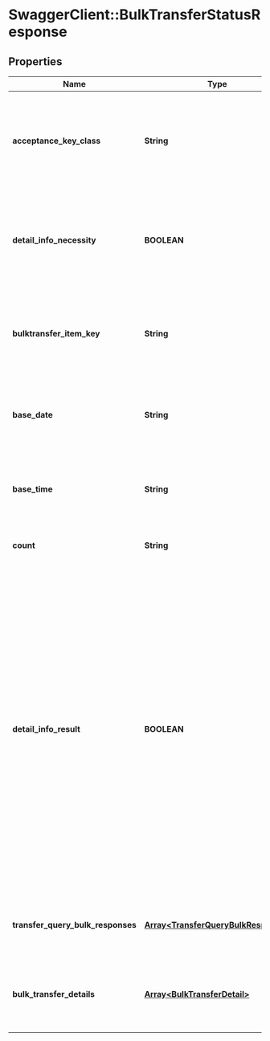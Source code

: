 # SwaggerClient::BulkTransferStatusResponse

## Properties
Name | Type | Description | Notes
------------ | ------------- | ------------- | -------------
**acceptance_key_class** | **String** | 照会対象キー区分 半角数字 リクエストしたときと同じ内容 照会対象のキー 1：振込申請照会対象指定、2：振込一括照会対象指定  | 
**detail_info_necessity** | **BOOLEAN** | 明細情報取得フラグ 総合振込明細情報の取得要否 リクエストしたときと同じ内容 該当する情報が無い場合は項目自体を設定しません  | [optional] 
**bulktransfer_item_key** | **String** | 総合振込明細情報取得対象キー 半角数字 リクエストしたときと同じ内容 該当する情報が無い場合は項目自体を設定しません  | [optional] 
**base_date** | **String** | 基準日 半角文字 総合振込照会明細情報を照会した基準日を示します YYYY-MM-DD形式  | 
**base_time** | **String** | 基準時刻 半角文字 総合振込照会明細情報を照会した基準時刻を示します HH:MM:SS+09:00形式  | 
**count** | **String** | 明細取得件数 半角数字 振込明細の件数  | 
**detail_info_result** | **BOOLEAN** | 明細情報取得結果フラグ 総合振込明細情報の取得結果 True：取得可、False:取得不可 明細情報取得フラグが「True：取得する」のときに、明細情報が取得できたかを設定します 総合振込の依頼完了直後は「False:取得不可」となります 総合振込の依頼完了後１０分程度すると「True：取得可」となります 「False:取得不可」の場合、総合振込明細情報は項目自体が設定されません 明細情報取得フラグが「True：取得する」の場合以外は項目自体を設定しません  | [optional] 
**transfer_query_bulk_responses** | [**Array&lt;TransferQueryBulkResponse&gt;**](TransferQueryBulkResponse.md) | 振込一括照会対象指定レスポンス 該当する情報が無い場合は項目自体を設定しません  | [optional] 
**bulk_transfer_details** | [**Array&lt;BulkTransferDetail&gt;**](BulkTransferDetail.md) | 総合振込照会明細情報 振込照会明細情報のリスト 該当する情報が無い場合は空のリストを返却  | [optional] 


